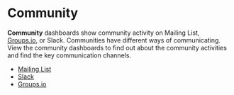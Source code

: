 # Community

**Community** dashboards show community activity on Mailing List, [Groups.io](http://groups.io/), or Slack. Communities have different ways of communicating. View the community dashboards to find out about the community activities and find the key communication channels.

* ​[Mailing List](https://docs.linuxfoundation.org/docs/dev-analytics-getting-started/view-dashboard-catalog-of-a-project/community/mailing-list)​
* ​[Slack](https://docs.linuxfoundation.org/docs/dev-analytics-getting-started/view-dashboard-catalog-of-a-project/community/slack)​
* ​[Groups.io](https://docs.linuxfoundation.org/docs/dev-analytics-getting-started/view-dashboard-catalog-of-a-project/community/groups.io)​

